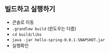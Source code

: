 ## 빌드하고 실행하기

- 콘솔로 이동
- `.grandlew build` (윈도우는 다름)
- `cd build/libs`
- `java -jar hello-spring-0.0.1-SNAPSHOT.jar`
- 실행확인